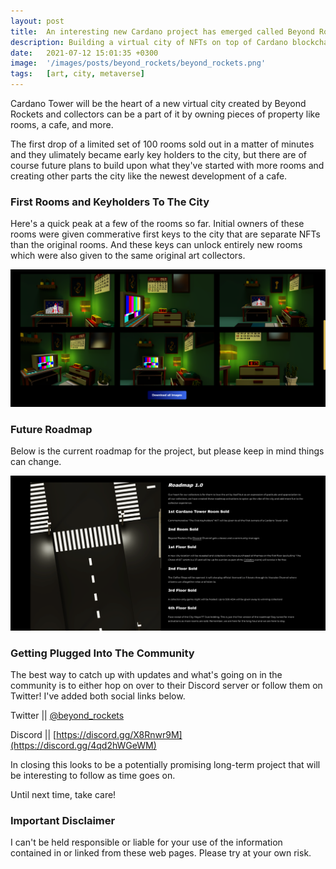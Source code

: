 ```yaml
---
layout: post
title:  An interesting new Cardano project has emerged called Beyond Rockets that's focused on building a virtual city.
description: Building a virtual city of NFTs on top of Cardano blockchain
date:   2021-07-12 15:01:35 +0300
image:  '/images/posts/beyond_rockets/beyond_rockets.png'
tags:   [art, city, metaverse]
---
```


Cardano Tower will be the heart of a new virtual city created by Beyond Rockets and collectors can be a part of it by owning pieces of property like rooms, a cafe, and more. 

The first drop of a limited set of 100 rooms sold out in a matter of minutes and they ulimately became early key holders to the city, but there are of course future plans to build upon what they've started with more rooms and creating other parts the city like the newest development of a cafe. 

### First Rooms and Keyholders To The City
Here's a quick peak at a few of the rooms so far. Initial owners of these rooms were given commerative first keys to the city that are separate NFTs than the original rooms. And these keys can unlock entirely new rooms which were also given to the same original art collectors.  

![](/images/posts/beyond_rockets/beyond_rockets_3.png)

### Future Roadmap
Below is the current roadmap for the project, but please keep in mind things can change. 

![](/images/posts/beyond_rockets/beyond_rockets_2.png) 

### Getting Plugged Into The Community
The best way to catch up with updates and what's going on in the community is to either hop on over to their Discord server or follow them on Twitter! I've added both social links below.  

Twitter || [@beyond_rockets](https://twitter.com/beyond_rockets)  

Discord || [https://discord.gg/X8Rnwr9M](https://discord.gg/4qd2hWGeWM)

In closing this looks to be a potentially promising long-term project that will be interesting to follow as time goes on. 

Until next time, take care! 

### Important Disclaimer
I can't be held responsible or liable for your use of the information contained in or linked from these web pages. Please try at your own risk.

